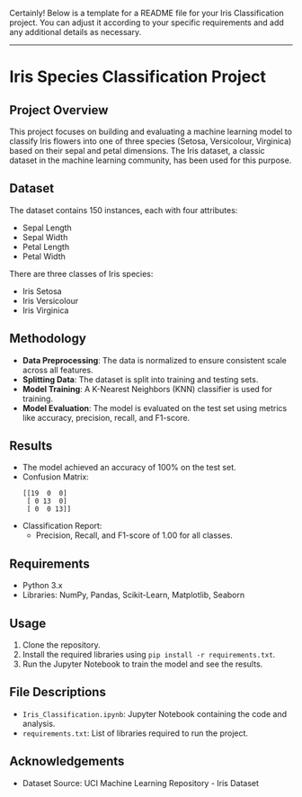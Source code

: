 Certainly! Below is a template for a README file for your Iris Classification project. You can adjust it according to your specific requirements and add any additional details as necessary.

---

# Iris Species Classification Project

## Project Overview
This project focuses on building and evaluating a machine learning model to classify Iris flowers into one of three species (Setosa, Versicolour, Virginica) based on their sepal and petal dimensions. The Iris dataset, a classic dataset in the machine learning community, has been used for this purpose.

## Dataset
The dataset contains 150 instances, each with four attributes:
- Sepal Length
- Sepal Width
- Petal Length
- Petal Width

There are three classes of Iris species:
- Iris Setosa
- Iris Versicolour
- Iris Virginica

## Methodology
- **Data Preprocessing**: The data is normalized to ensure consistent scale across all features.
- **Splitting Data**: The dataset is split into training and testing sets.
- **Model Training**: A K-Nearest Neighbors (KNN) classifier is used for training.
- **Model Evaluation**: The model is evaluated on the test set using metrics like accuracy, precision, recall, and F1-score.

## Results
- The model achieved an accuracy of 100% on the test set.
- Confusion Matrix:
  ```
  [[19  0  0]
   [ 0 13  0]
   [ 0  0 13]]
  ```
- Classification Report:
  - Precision, Recall, and F1-score of 1.00 for all classes.

## Requirements
- Python 3.x
- Libraries: NumPy, Pandas, Scikit-Learn, Matplotlib, Seaborn

## Usage
1. Clone the repository.
2. Install the required libraries using `pip install -r requirements.txt`.
3. Run the Jupyter Notebook to train the model and see the results.

## File Descriptions
- `Iris_Classification.ipynb`: Jupyter Notebook containing the code and analysis.
- `requirements.txt`: List of libraries required to run the project.

## Acknowledgements
- Dataset Source: UCI Machine Learning Repository - Iris Dataset
